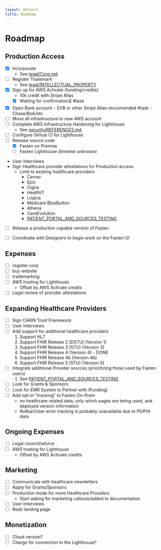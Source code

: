 ```yaml
---
layout: default
title: Roadmap
---
```


# Roadmap


## Production Access

- [x] Incorporate 
	- See [legal/Corp.md](./legal/Corp.md)
- [ ] Register Trademark
	- See [legal/INTELLECTUAL_PROPERTY](legal/INTELLECTUAL_PROPERTY.md)
- [x] Sign up for AWS Activate (funding/credits)
	- 10k credit with Stripe Atlas
	- [x] Waiting for confirmation⏳  #task
- [x] Open Bank account
		- SVB or other Stripe Atlas reccomended #task
		- Chase/BoA/etc
- [ ] Move all infrastructure to new AWS account
- [ ] Complete AWS Infrastructure Hardening for Lighthouse
	- See [security/REFERENCES.md](security/REFERENCES.md)
- [ ] Configure Github CI for Lighthouse
- [ ] Release source code
	- [x] Fasten on Premise
	- [ ] Fasten Lighthouse (timeline unknown)
- User Interviews
- Sign Healthcare provider attestations for Production access
	- Limit to existing healthcare providers
		- Cerner
		- Epic
		- Cigna
		- HealthIT
		- Logica
		- Medicare BlueButton
		- Athena
		- CareEvolution
		- [PATIENT_PORTAL_AND_SOURCES_TESTING](PATIENT_PORTAL_AND_SOURCES_TESTING.md)
- [ ] Release a production capable version of Fasten
- [ ] Coordinate with Designers to begin work on the Fasten UI


## Expenses
- [ ] register corp
- [ ] buy website
- [ ] trademarking
- [ ] AWS hosting for Lighthouse
	- Offset by AWS Activate credits
- [ ] Legal review of provider attestations

## Expanding Healthcare Providers

- [ ] Sign CARIN Trust Framework. 
- [ ] User Interviews 
- [ ] Add support for additional healthcare providers
	1. Support HL7
	2. Support FHIR Release 2 (DSTU) (Version 1)
	3. Support FHIR Release 3 (STU) (Version 3)
	4. Support FHIR Release 4 (Version 4) - DONE
	5. Support FHIR Release 4b (Version 4b)
	6. Support FHIR Release 5 (STU) (Version 5)
- [ ] Integrate additional Provider sources (prioritizing those used by Fasten users)
	1. See [PATIENT_PORTAL_AND_SOURCES_TESTING](PATIENT_PORTAL_AND_SOURCES_TESTING.md)
- [ ] Look for Grants & Sponsors
- [ ] Look for EMR System to Partner with (Funding)
- [ ] Add opt-in "tracking" to Fasten On-Prem
	- no healthcare related data, only which pages are being used, and deployed version information
	- Rollbar/User error tracking is probably unavailable due to PII/PHI data


## Ongoing Expenses
- [ ] Legal council/advice
- [ ] AWS hosting for Lighthouse
	- Offset by AWS Activate credits


## Marketing 
- [ ] Communicate with healthcare newsletters
- [ ] Apply for Grants/Sponsors
- [ ] Production mode for more Healthcare Providers
	- Start asking for marketing callouts/added to documentation
- [ ] User Interviews
- [ ] Redo landing page

## Monetization
- [ ] Cloud version?
- [ ] Charge for connection to the Lighthouse?
